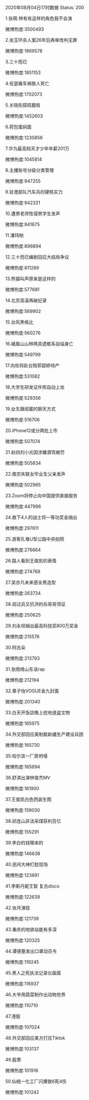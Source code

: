 2020年08月04日17时数据
Status: 200

1.张萌 林有有这样的角色我不会演

微博热度:3500493

2.张玉环杀人案26年后再审改判无罪

微博热度:1869578

3.三十而已

微博热度:1851153

4.任瑟雍车祸致人死亡

微博热度:1702073

5.关晓彤探班鹿晗

微博热度:1452603

6.荷包蛋焖面

微博热度:1230856

7.华为最高档天才少年年薪201万

微博热度:1045814

8.主播账号分级分类管理

微博热度:947255

9.驻港部队汽车兵的硬核实力

微博热度:942321

10.遭男老师性侵男学生发声

微博热度:941675

11.潘玮柏

微博热度:896894

12.三十而已编剧回应大结局争议

微博热度:811289

13.熊猫叫声原来是这样的

微博热度:577681

14.北京高温再破纪录

微博热度:569902

15.台风黑格比

微博热度:560276

16.峨眉山山林两具遗骸系自缢身亡

微博热度:549799

17.向佐将赴台陪郭碧婷待产

微博热度:531082

18.大学生研发证件照自动上妆

微博热度:529356

19.女生跟闺蜜的聊天方式

微博热度:516706

20.iPhone12或分两批上市

微博热度:507074

21.赵四刘小光因涉嫌酒驾被罚

微博热度:505834

22.南京失联女毕业生父亲发声

微博热度:502965

23.Zoom将停止向中国提供直接服务

微博热度:447996

24.救下4人的战士将一等功奖金捐出

微博热度:297611

25.游客扎堆U型公路中央拍照

微博热度:276664

26.路人看到王俊凯的表情

微博热度:274769

27.吴亦凡未来感全黑造型

微博热度:263734

28.阅过兵又抗洪的兵哥哥领证

微博热度:250625

29.刘永坦捐出最高科技奖800万奖金

微博热度:215576

30.阿古朵

微博热度:213793

31.张雨绮山东话rap

微博热度:212194

32.章子怡VOGUE金九封面

微博热度:201340

33.白天开饭店晚上挖地道盗文物

微博热度:165975

34.外交部回应美制裁新疆生产建设兵团

微博热度:165730

35.哈尔滨一厂房坍塌

微博热度:165694

36.舒淇出演林俊杰MV

微博热度:161900

37.王俊凯白色西装生图

微博热度:159030

38.祁连山非法采煤获利百亿

微博热度:155291

39.李白的钱哪来的

微博热度:146638

40.民间大神打脸现场

微博热度:123691

41.李斯丹妮王智 复古disco

微博热度:122639

42.张月演技

微博热度:121739

43.重庆的地铁站能有多深

微博热度:120325

44.谭德塞发出口罩动员令

微博热度:119245

45.黑人之死执法记录仪画面

微博热度:116937

46.大爷用蔬菜制作出动物世界

微博热度:110710

47.港股

微博热度:107024

48.外交部回应美方打压Tiktok

微博热度:103137

49.股票

微博热度:101916

50.仙桃一化工厂闪爆致6死4伤

微博热度:101242

